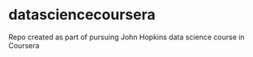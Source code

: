 datasciencecoursera
===================

Repo created as part of pursuing John Hopkins data science course in Coursera
